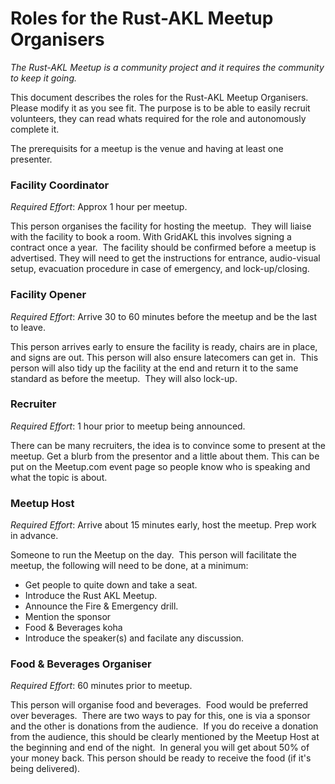 # Roles for the Rust-AKL Meetup Organisers

_The Rust-AKL Meetup is a community project and it requires the community to keep it going._

This document describes the roles for the Rust-AKL Meetup Organisers.  Please modify it as you
see fit. The purpose is to be able to easily recruit volunteers, they can read whats required 
for the role and autonomously complete it.

The prerequisits for a meetup is the venue and having at least one presenter.

### Facility Coordinator

*Required Effort*: Approx 1 hour per meetup.

This person organises the facility for hosting the meetup.  They will liaise with the facility to
book a room. With GridAKL this involves signing a contract once a year.  The facility should be 
confirmed before a meetup is advertised. They will need to get the instructions for entrance, 
audio-visual setup, evacuation procedure in case of emergency, and lock-up/closing.

### Facility Opener

*Required Effort*: Arrive 30 to 60 minutes before the meetup and be the last to leave.

This person arrives early to ensure the facility is ready, chairs are in place, and signs are out.
This person will also ensure latecomers can get in.  This person will also tidy up the facility at
the end and return it to the same standard as before the meetup.  They will also lock-up.

### Recruiter

*Required Effort*: 1 hour prior to meetup being announced.

There can be many recruiters, the idea is to convince some to present at the meetup.  Get a blurb
from the presentor and a little about them.  This can be put on the Meetup.com event page so
people know who is speaking and what the topic is about.

### Meetup Host

*Required Effort*: Arrive about 15 minutes early, host the meetup. Prep work in advance.

Someone to run the Meetup on the day.  This person will facilitate the meetup, the following will
need to be done, at a minimum:
 - Get people to quite down and take a seat.
 - Introduce the Rust AKL Meetup. 
 - Announce the Fire & Emergency drill.
 - Mention the sponsor
 - Food & Beverages koha
 - Introduce the speaker(s) and facilate any discussion.

### Food & Beverages Organiser

*Required Effort*: 60 minutes prior to meetup.

This person will organise food and beverages.  Food would be preferred over beverages.  There are
two ways to pay for this, one is via a sponsor and the other is donations from the audience.  If
you do receive a donation from the audience, this should be clearly mentioned by the Meetup Host
at the beginning and end of the night.  In general you will get about 50% of your money back.
This person should be ready to receive the food (if it's being delivered).
